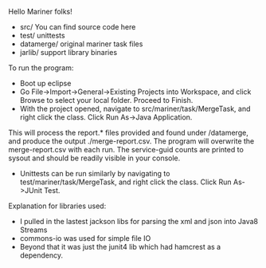 Hello Mariner folks!

- src/        You can find source code here
- test/       unittests
- datamerge/  original mariner task files
- jarlib/     support library binaries

To run the program:
- Boot up eclipse
- Go File->Import->General->Existing Projects into Workspace, and click Browse to select your local folder. Proceed to Finish.
- With the project opened, navigate to src/mariner/task/MergeTask, and right click the class. Click Run As->Java Application. 

This will process the report.* files provided and found under /datamerge, and produce the output ./merge-report.csv. The program will overwrite the merge-report.csv with each run.
The service-guid counts are printed to sysout and should be readily visible in your console.

- Unittests can be run similarly by navigating to test/mariner/task/MergeTask, and right click the class. Click Run As->JUnit Test.


Explanation for libraries used:
- I pulled in the lastest jackson libs for parsing the xml and json into Java8 Streams
- commons-io was used for simple file IO
- Beyond that it was just the junit4 lib which had hamcrest as a dependency. 

